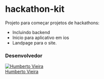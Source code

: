 # hackathon-kit
Projeto para começar projetos de hackathons:
  - Incluindo backend
  - Inicio para aplicativo em ios 
  - Landpage para o site.



### Desenvolvedor

[![Humberto Vieira](https://fbcdn-profile-a.akamaihd.net/hprofile-ak-xaf1/v/t1.0-1/p160x160/10393966_648263531937749_506746197293655803_n.jpg?oh=af34ebcd6bf0d60befe3e6149e3e0104&oe=56892FC9&__gda__=1456641604_5b7b434e33a946f52b7ddc7e5b27a4df)](https://github.com/betovieira) <br/> 
[Humberto Vieira](https://github.com/betovieira) 

